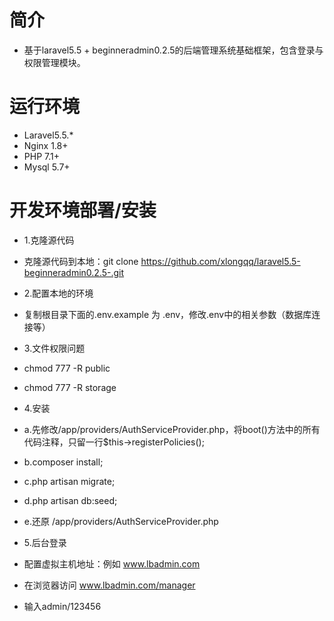 
# 简介
* 基于laravel5.5 + beginneradmin0.2.5的后端管理系统基础框架，包含登录与权限管理模块。


# 运行环境

* Laravel5.5.*
* Nginx 1.8+
* PHP 7.1+
* Mysql 5.7+

# 开发环境部署/安装

* 1.克隆源代码
 * 克隆源代码到本地：git clone https://github.com/xlongqq/laravel5.5-beginneradmin0.2.5-.git

* 2.配置本地的环境
 * 复制根目录下面的.env.example 为 .env，修改.env中的相关参数（数据库连接等）

* 3.文件权限问题
 * chmod 777 -R public
 * chmod 777 -R storage

* 4.安装
 * a.先修改/app/providers/AuthServiceProvider.php，将boot()方法中的所有代码注释，只留一行$this->registerPolicies();
 * b.composer install;
 * c.php artisan migrate;
 * d.php artisan db:seed;
 * e.还原 /app/providers/AuthServiceProvider.php

* 5.后台登录
 * 配置虚拟主机地址：例如 www.lbadmin.com
 * 在浏览器访问 www.lbadmin.com/manager
 * 输入admin/123456
